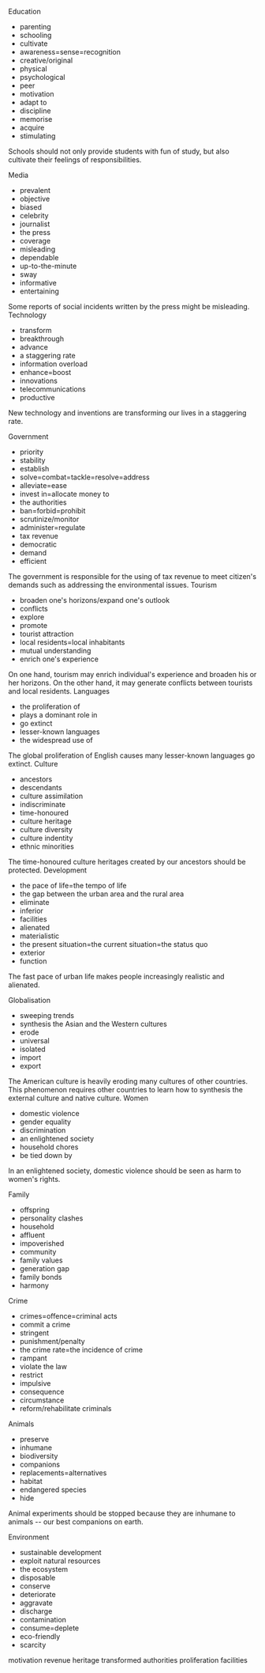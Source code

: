 
Education

   * parenting
   * schooling
   * cultivate
   * awareness=sense=recognition
   * creative/original
   * physical
   * psychological
   * peer
   * motivation
   * adapt to
   * discipline
   * memorise
   * acquire
   * stimulating

Schools should not only provide students with fun of study, but also cultivate their feelings of responsibilities.

Media

   * prevalent
   * objective
   * biased
   * celebrity
   * journalist
   * the press
   * coverage
   * misleading
   * dependable
   * up-to-the-minute
   * sway
   * informative
   * entertaining

Some reports of social incidents written by the press might be misleading.
Technology

   * transform
   * breakthrough
   * advance
   * a staggering rate
   * information overload
   * enhance=boost
   * innovations
   * telecommunications
   * productive

New technology and inventions are transforming our lives in a staggering rate.

Government

   * priority
   * stability
   * establish
   * solve=combat=tackle=resolve=address
   * alleviate=ease
   * invest in=allocate money to
   * the authorities
   * ban=forbid=prohibit
   * scrutinize/monitor
   * administer=regulate
   * tax revenue
   * democratic
   * demand
   * efficient

The government is responsible for the using of tax revenue to meet citizen's demands such as addressing the environmental issues.
Tourism

   * broaden one's horizons/expand one's outlook
   * conflicts
   * explore
   * promote
   * tourist attraction
   * local residents=local inhabitants
   * mutual understanding
   * enrich one's experience

On one hand, tourism may enrich individual's experience and broaden his or her horizons. On the other hand, it may generate conflicts between tourists and local residents. 
Languages

   * the proliferation of
   * plays a dominant role in
   * go extinct
   * lesser-known languages
   * the widespread use of

The global proliferation of English causes many lesser-known languages go extinct. 
Culture

   * ancestors
   * descendants
   * culture assimilation
   * indiscriminate
   * time-honoured
   * culture heritage
   * culture diversity
   * culture indentity
   * ethnic minorities

The time-honoured culture heritages created by our ancestors should be protected. 
Development

   * the pace of life=the tempo of life
   * the gap between the urban area and the rural area
   * eliminate
   * inferior
   * facilities
   * alienated
   * materialistic
   * the present situation=the current situation=the status quo
   * exterior
   * function

The fast pace of urban life makes people increasingly realistic and alienated.

Globalisation

   * sweeping trends
   * synthesis the Asian and the Western cultures
   * erode
   * universal
   * isolated
   * import
   * export

The American culture is heavily eroding many cultures of other countries. This phenomenon requires other countries to learn how to synthesis the external culture and native culture. 
Women

   * domestic violence
   * gender equality
   * discrimination
   * an enlightened society
   * household chores
   * be tied down by

In an enlightened society, domestic violence should be seen as harm to women's rights.

Family

   * offspring
   * personality clashes
   * household
   * affluent
   * impoverished
   * community
   * family values
   * generation gap
   * family bonds
   * harmony

Crime

   * crimes=offence=criminal acts
   * commit a crime
   * stringent
   * punishment/penalty
   * the crime rate=the incidence of crime
   * rampant
   * violate the law
   * restrict
   * impulsive
   * consequence
   * circumstance
   * reform/rehabilitate criminals

Animals

   * preserve
   * inhumane
   * biodiversity
   * companions
   * replacements=alternatives
   * habitat
   * endangered species
   * hide

Animal experiments should be stopped because they are inhumane to animals -- our best companions on earth.

Environment

   * sustainable development
   * exploit natural resources
   * the ecosystem
   * disposable
   * conserve
   * deteriorate
   * aggravate
   * discharge
   * contamination
   * consume=deplete
   * eco-friendly
   * scarcity


motivation
revenue
heritage
transformed
authorities
proliferation
facilities


